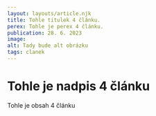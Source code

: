 ```yaml
---
layout: layouts/article.njk
title: Tohle titulek 4 článku.
perex: Tohle je perex 4 článku.
publication: 28. 6. 2023
image: 
alt: Tady bude alt obrázku
tags: clanek
---
```


# Tohle je nadpis 4 článku

Tohle je obsah 4 článku